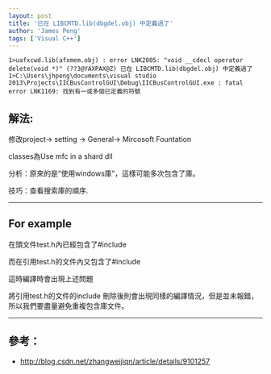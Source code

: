 ```yaml
---
layout: post
title: '已在 LIBCMTD.lib(dbgdel.obj) 中定義過了'
author: 'James Peng'
tags: ['Visual C++']
---
```


~~~text
1>uafxcwd.lib(afxmem.obj) : error LNK2005: "void __cdecl operator delete(void *)" (??3@YAXPAX@Z) 已在 LIBCMTD.lib(dbgdel.obj) 中定義過了
1>C:\Users\jhpeng\documents\visual studio 2013\Projects\IICBusControlGUI\Debug\IICBusControlGUI.exe : fatal error LNK1169: 找到有一或多個已定義的符號
~~~


## 解法: ##

修改project-> setting -> General-> Mircosoft Fountation

classes為Use mfc in a shard dll

分析：原來的是“使用windows庫”，這樣可能多次包含了庫。

技巧：查看搜索庫的順序.


----------


## For example ##

在頭文件test.h內已經包含了#include <iostream>

而在引用test.h的文件內又包含了#include <iostream>

這時編譯時會出現上述問題

將引用test.h的文件的include <iostream>刪除後則會出現同樣的編譯情況，但是並未報錯，所以我們要盡量避免重複包含庫文件。



----------

## 參考： ##

- http://blog.csdn.net/zhangweijiqn/article/details/9101257
